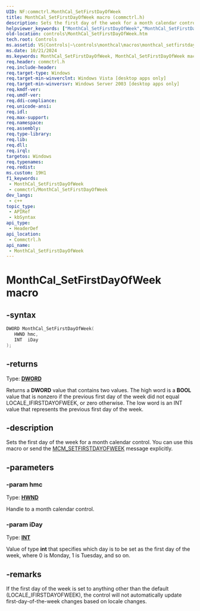 ```yaml
---
UID: NF:commctrl.MonthCal_SetFirstDayOfWeek
title: MonthCal_SetFirstDayOfWeek macro (commctrl.h)
description: Sets the first day of the week for a month calendar control. You can use this macro or send the MCM_SETFIRSTDAYOFWEEK message explicitly.
helpviewer_keywords: ["MonthCal_SetFirstDayOfWeek","MonthCal_SetFirstDayOfWeek macro [Windows Controls]","_win32_MonthCal_SetFirstDayOfWeek","_win32_MonthCal_SetFirstDayOfWeek_cpp","commctrl/MonthCal_SetFirstDayOfWeek","controls.MonthCal_SetFirstDayOfWeek","controls._win32_MonthCal_SetFirstDayOfWeek"]
old-location: controls\MonthCal_SetFirstDayOfWeek.htm
tech.root: Controls
ms.assetid: VS|Controls|~\controls\monthcal\macros\monthcal_setfirstdayofweek.htm
ms.date: 10/21/2024
ms.keywords: MonthCal_SetFirstDayOfWeek, MonthCal_SetFirstDayOfWeek macro [Windows Controls], _win32_MonthCal_SetFirstDayOfWeek, _win32_MonthCal_SetFirstDayOfWeek_cpp, commctrl/MonthCal_SetFirstDayOfWeek, controls.MonthCal_SetFirstDayOfWeek, controls._win32_MonthCal_SetFirstDayOfWeek
req.header: commctrl.h
req.include-header: 
req.target-type: Windows
req.target-min-winverclnt: Windows Vista [desktop apps only]
req.target-min-winversvr: Windows Server 2003 [desktop apps only]
req.kmdf-ver: 
req.umdf-ver: 
req.ddi-compliance: 
req.unicode-ansi: 
req.idl: 
req.max-support: 
req.namespace: 
req.assembly: 
req.type-library: 
req.lib: 
req.dll: 
req.irql: 
targetos: Windows
req.typenames: 
req.redist: 
ms.custom: 19H1
f1_keywords:
 - MonthCal_SetFirstDayOfWeek
 - commctrl/MonthCal_SetFirstDayOfWeek
dev_langs:
 - c++
topic_type:
 - APIRef
 - kbSyntax
api_type:
 - HeaderDef
api_location:
 - Commctrl.h
api_name:
 - MonthCal_SetFirstDayOfWeek
---
```


# MonthCal_SetFirstDayOfWeek macro

## -syntax

```cpp
DWORD MonthCal_SetFirstDayOfWeek(
   HWND hmc,
   INT  iDay
);
```

## -returns

Type: **[DWORD](/windows/desktop/winprog/windows-data-types)**

Returns a <b>DWORD</b> value that contains two values. The high word is a <b>BOOL</b> value that is nonzero if the previous first day of the week did not equal LOCALE_IFIRSTDAYOFWEEK, or zero otherwise. The low word is an INT value that represents the previous first day of the week.


## -description

Sets the first day of the week for a month calendar control. You can use this macro or send the <a href="/windows/desktop/Controls/mcm-setfirstdayofweek">MCM_SETFIRSTDAYOFWEEK</a> message explicitly.

## -parameters

### -param hmc

Type: <b><a href="/windows/desktop/WinProg/windows-data-types">HWND</a></b>

Handle to a month calendar control.

### -param iDay

Type: <b><a href="/windows/desktop/WinProg/windows-data-types">INT</a></b>

Value of type <b>int</b> that specifies which day is to be set as the first day of the week, where 0 is Monday, 1 is Tuesday, and so on.

## -remarks

If the first day of the week is set to anything other than the default (LOCALE_IFIRSTDAYOFWEEK), the control will not automatically update first-day-of-the-week changes based on locale changes.
